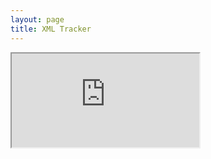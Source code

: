 ```yaml
---
layout: page
title: XML Tracker
---
```

<div id="iframe">
<iframe src="https://docs.google.com/spreadsheets/d/1syE7nTK1arTr6Oye5M5WNtbjuqhCpq7mfB45-Nn-LKU/edit#gid=0"></iframe>
</div>
